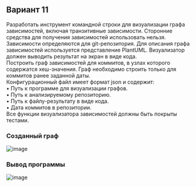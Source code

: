 ## Вариант 11
Разработать инструмент командной строки для визуализации графа зависимостей, включая транзитивные зависимости. Сторонние средства для получения зависимостей использовать нельзя.  
Зависимости определяются для git-репозитория. Для описания графа зависимостей используется представление PlantUML. Визуализатор должен
выводить результат на экран в виде кода.  
Построить граф зависимостей для коммитов, в узлах которого содержатся хеш-значения. Граф необходимо строить только для коммитов ранее заданной
даты.  
Конфигурационный файл имеет формат json и содержит:  
• Путь к программе для визуализации графов.  
• Путь к анализируемому репозиторию.  
• Путь к файлу-результату в виде кода.  
• Дата коммитов в репозитории.  
Все функции визуализатора зависимостей должны быть покрыты тестами.  
### Созданный граф
![image]()
### Вывод программы
![image]()

